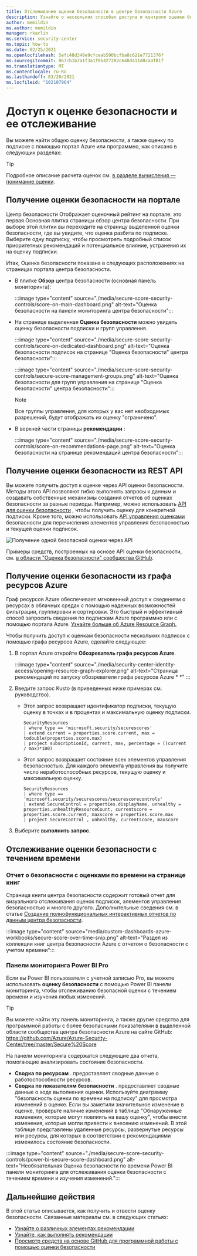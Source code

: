 ```yaml
---
title: Отслеживание оценки безопасности в центре безопасности Azure
description: Узнайте о нескольких способах доступа и контроля оценки безопасности в центре безопасности Azure.
author: memildin
ms.author: memildin
manager: rkarlin
ms.service: security-center
ms.topic: how-to
ms.date: 02/25/2021
ms.openlocfilehash: 5efc48d348e9cfceab590bcfba8c621e7721376f
ms.sourcegitcommit: 867cb1b7a1f3a1f0b427282c648d411d0ca4f81f
ms.translationtype: MT
ms.contentlocale: ru-RU
ms.lasthandoff: 03/20/2021
ms.locfileid: "102107964"
---
```

# <a name="access-and-track-your-secure-score"></a>Доступ к оценке безопасности и ее отслеживание

Вы можете найти общую оценку безопасности, а также оценку по подписке с помощью портал Azure или программно, как описано в следующих разделах:

> [!TIP]
> Подробное описание расчета оценок см. [в разделе вычисления — понимание оценки](secure-score-security-controls.md#calculations---understanding-your-score).

## <a name="get-your-secure-score-from-the-portal"></a>Получение оценки безопасности на портале

Центр безопасности Отображает оценочный рейтинг на портале: это первая Основная плитка страницы обзор центра безопасности. При выборе этой плитки вы переходите на страницу выделенной оценки безопасности, где вы увидите, что оценка разбита по подписке. Выберите одну подписку, чтобы просмотреть подробный список приоритетных рекомендаций и потенциальное влияние, устранения их на оценку подписки. 

Итак, Оценка безопасности показана в следующих расположениях на страницах портала центра безопасности.

- В плитке **Обзор** центра безопасности (основная панель мониторинга):

    :::image type="content" source="./media/secure-score-security-controls/score-on-main-dashboard.png" alt-text="Оценка безопасности на панели мониторинга центра безопасности":::

- На странице выделенная **Оценка безопасности** можно увидеть оценку безопасности подписки и групп управления.

    :::image type="content" source="./media/secure-score-security-controls/score-on-dedicated-dashboard.png" alt-text="Оценка безопасности подписок на странице &quot;Оценка безопасности&quot; центра безопасности":::

    :::image type="content" source="./media/secure-score-security-controls/secure-score-management-groups.png" alt-text="Оценка безопасности для групп управления на странице &quot;Оценка безопасности&quot; центра безопасности":::

    > [!NOTE]
    > Все группы управления, для которых у вас нет необходимых разрешений, будут отображать их оценку "ограничено". 

- В верхней части страницы **рекомендации** :

    :::image type="content" source="./media/secure-score-security-controls/score-on-recommendations-page.png" alt-text="Оценка безопасности на странице рекомендаций центра безопасности":::

## <a name="get-your-secure-score-from-the-rest-api"></a>Получение оценки безопасности из REST API

Вы можете получить доступ к оценке через API оценки безопасности. Методы этого API позволяют гибко выполнять запросы к данным и создавать собственные механизмы создания отчетов об оценках безопасности за разные периоды. Например, можно использовать [API для оценки безопасности](/rest/api/securitycenter/securescores) , чтобы получить оценку для конкретной подписки. Кроме того, можно использовать [API управления оценками](/rest/api/securitycenter/securescorecontrols) безопасности для перечисления элементов управления безопасностью и текущей оценки подписок.

![Получение одной безопасной оценки через API](media/secure-score-security-controls/single-secure-score-via-api.png)

Примеры средств, построенных на основе API оценки безопасности, см. [в области "Оценка безопасности" сообщества GitHub](https://github.com/Azure/Azure-Security-Center/tree/master/Secure%20Score). 

## <a name="get-your-secure-score-from-azure-resource-graph"></a>Получение оценки безопасности из графа ресурсов Azure

Граф ресурсов Azure обеспечивает мгновенный доступ к сведениям о ресурсах в облачных средах с помощью надежных возможностей фильтрации, группировки и сортировки. Это быстрый и эффективный способ запросить сведения по подпискам Azure программно или с помощью портала Azure. [Узнайте больше об Azure Resource Graph.](../governance/resource-graph/index.yml)

Чтобы получить доступ к оценкам безопасности нескольких подписок с помощью графа ресурсов Azure, сделайте следующее:

1. В портал Azure откройте **Обозреватель графа ресурсов Azure**.

    :::image type="content" source="./media/security-center-identity-access/opening-resource-graph-explorer.png" alt-text="Страница рекомендаций по запуску обозревателя графа ресурсов Azure * *" :::

1. Введите запрос Kusto (в приведенных ниже примерах см. руководство).

    - Этот запрос возвращает идентификатор подписки, текущую оценку в точках и в процентах и максимальную оценку подписки. 

        ```kusto
        SecurityResources 
        | where type == 'microsoft.security/securescores' 
        | extend current = properties.score.current, max = todouble(properties.score.max)
        | project subscriptionId, current, max, percentage = ((current / max)*100)
        ```

    - Этот запрос возвращает состояние всех элементов управления безопасностью. Для каждого элемента управления вы получите число неработоспособных ресурсов, текущую оценку и максимальную оценку. 

        ```kusto
        SecurityResources 
        | where type == 'microsoft.security/securescores/securescorecontrols'
        | extend SecureControl = properties.displayName, unhealthy = properties.unhealthyResourceCount, currentscore = properties.score.current, maxscore = properties.score.max
        | project SecureControl , unhealthy, currentscore, maxscore
        ```

1. Выберите **выполнить запрос**.


## <a name="tracking-your-secure-score-over-time"></a>Отслеживание оценки безопасности с течением времени

### <a name="secure-score-over-time-report-in-workbooks-page"></a>Отчет о безопасности с оценками по времени на странице книг

Страница книги центра безопасности содержит готовый отчет для визуального отслеживания оценок подписок, элементов управления безопасностью и многого другого. Дополнительные сведения см. в статье [Создание полнофункциональных интерактивных отчетов по данным центра безопасности](custom-dashboards-azure-workbooks.md).

:::image type="content" source="media/custom-dashboards-azure-workbooks/secure-score-over-time-snip.png" alt-text="Раздел из коллекции книг центра безопасности Azure с отчетом о безопасности с учетом времени":::

### <a name="power-bi-pro-dashboards"></a>Панели мониторинга Power BI Pro

Если вы Power BI пользователя с учетной записью Pro, вы можете использовать **оценку безопасности** с помощью Power BI панели мониторинга, чтобы отслеживанию безопасной оценки с течением времени и изучения любых изменений.

> [!TIP]
> Вы можете найти эту панель мониторинга, а также другие средства для программной работы с более безопасными показателями в выделенной области сообщества центра безопасности Azure на сайте GitHub: https://github.com/Azure/Azure-Security-Center/tree/master/Secure%20Score

На панели мониторинга содержатся следующие два отчета, помогающие анализировать состояние безопасности.

- **Сводка по ресурсам** . предоставляет сводные данные о работоспособности ресурсов.
- **Сводка по показателям безопасности** . предоставляет сводные данные о ходе выполнения оценки. Используйте диаграмму "безопасность оценки по времени на подписку" для просмотра изменений в оценке. Если вы заметили значительное изменение в оценке, проверьте наличие изменений в таблице "Обнаруженные изменения, которые могут повлиять на вашу оценку", чтобы внести изменения, которые могли привести к внесению изменений. В этой таблице представлены удаленные ресурсы, развернутые ресурсы или ресурсы, для которых в соответствии с рекомендациями изменилось состояние безопасности.

:::image type="content" source="./media/secure-score-security-controls/power-bi-secure-score-dashboard.png" alt-text="Необязательная Оценка безопасности по времени Power BI панели мониторинга для отслеживания оценки безопасности с течением времени и изучения изменений.":::


## <a name="next-steps"></a>Дальнейшие действия

В этой статье описывается, как получить и отвести оценку безопасности. Связанные материалы см. в следующих статьях:

- [Узнайте о различных элементах рекомендации](security-center-recommendations.md)
- [Узнайте, как выполнять рекомендации](security-center-remediate-recommendations.md)
- [Просмотр средств на основе GitHub для программной работы с помощью оценки безопасности](https://github.com/Azure/Azure-Security-Center/tree/master/Secure%20Score)